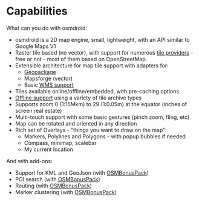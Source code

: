 # Capabilities 

What can you do with osmdroid:

 * osmdroid is a 2D map engine, small, lightweight, with an API similar to Google Maps V1
 * Raster tile based (no vector), with support for numerous [tile providers](Map-Sources) - free or not - most of them based on OpenStreetMap. 
 * Extensible architecture for map tile support with adapters for:
   * [Geopackage](Geopackage-Support)
   * Mapsforge (vector)
   * Basic [WMS support](WMS-Support)
 * Tiles available online/offline/embedded, with pre-caching options
 * [Offline support](Offline-Map-Tiles) using a variety of tile archive types
 * Supports zoom 0 (1:15Mkm) to 29 (1:0.05m) at the equator (inches of screen real estate)
 * Multi-touch support with some basic gestures (pinch zoom, fling, etc)
 * Map can be rotated and oriented in any direction
 * Rich set of Overlays - "things you want to draw on the map": 
   * Markers, Polylines and Polygons - with popup bubbles if needed
   * Compass, minimap, scalebar
   * My current location

And with add-ons:
 * Support for KML and GeoJson (with [OSMBonusPack](https://github.com/MKergall/osmbonuspack/))
 * POI search (with [OSMBonusPack](https://github.com/MKergall/osmbonuspack/))
 * Routing (with [OSMBonusPack](https://github.com/MKergall/osmbonuspack/))
 * Marker clustering (with [OSMBonusPack](https://github.com/MKergall/osmbonuspack/))
